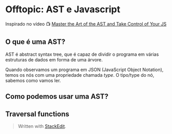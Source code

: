 ﻿# Offtopic: AST e Javascript

Inspirado no vídeo  📺 [Master the Art of the AST and Take Control of Your JS](https://youtu.be/C06MohLG_3s)

## O que é uma AST?

AST é abstract syntax tree, que é capaz de dividir o programa em várias estruturas de dados em forma de uma árvore.

Quando observamos um programa em JSON (JavaScript Object Notation), temos os nós com uma propriedade chamada *type*. O tipo/type do nó, sabemos como vamos ler.

## Como podemos usar uma AST?

## Traversal functions

 



> Written with [StackEdit](https://stackedit.io/).
